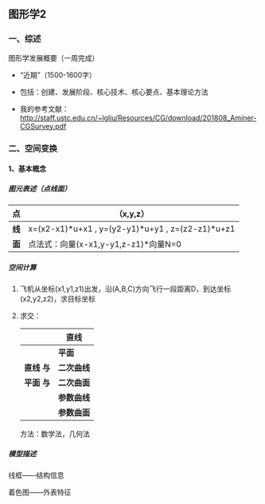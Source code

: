 ## **图形学2**

### 一、综述

图形学发展概要（一周完成）

- “近期”（1500-1600字）


- 包括：创建、发展阶段、核心技术、核心要点、基本理论方法


- 我的参考文献：http://staff.ustc.edu.cn/~lgliu/Resources/CG/download/201808_Aminer-CGSurvey.pdf


### 二、空间变换

#### 1、基本概念

##### 图元表述（点线面）

| 点     | （x,y,z）                                            |
| ------ | ---------------------------------------------------- |
| **线** |x=(x2-x1)*u+x1 , y=(y2-y1)*u+y1 , z=(z2-z1)*u+z1|
| **面** | 点法式：向量(x-x1,y-y1,z-z1)*向量N=0            |

##### 空间计算

1. 飞机从坐标(x1,y1,z1)出发，沿(A,B,C)方向飞行一段距离D，到达坐标(x2,y2,z2)，求目标坐标

2. 求交：

   |                | 直线         |
   | -------------- | ------------ |
   |                | **平面**     |
   | **直线    与** | **二次曲线** |
   | **平面    与** | **二次曲面** |
   |                | **参数曲线** |
   |                | **参数曲面** |

   方法：数学法，几何法

##### 模型描述

线框——结构信息

着色图——外表特征
